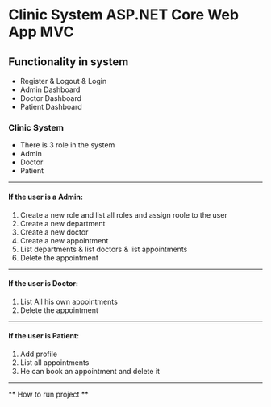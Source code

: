 # Clinic System ASP.NET Core Web App MVC
## Functionality in system
- Register & Logout & Login
- Admin Dashboard 
- Doctor Dashboard
- Patient Dashboard

### Clinic System
- There is 3 role in the system 
- Admin 
- Doctor
- Patient
_______________________
#### If the user is a Admin:
1. Create a new role and list all roles and assign roole to the user
2. Create a new department
3. Create a new doctor
4. Create a new appointment
5. List departments & list doctors & list appointments
6. Delete the appointment

_______________________
#### If the user is Doctor:
1. List All his own appointments 
2.  Delete the appointment

_______________________
#### If the user is Patient:
1. Add profile
2. List all appointments 
3. He can book an appointment and delete it

_________________________________________
** How to run project **

